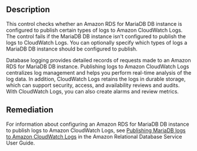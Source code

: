 ## Description

This control checks whether an Amazon RDS for MariaDB DB instance is configured to publish certain types of logs to Amazon CloudWatch Logs. The control fails if the MariaDB DB instance isn't configured to publish the logs to CloudWatch Logs. You can optionally specify which types of logs a MariaDB DB instance should be configured to publish.

Database logging provides detailed records of requests made to an Amazon RDS for MariaDB DB instance. Publishing logs to Amazon CloudWatch Logs centralizes log management and helps you perform real-time analysis of the log data. In addition, CloudWatch Logs retains the logs in durable storage, which can support security, access, and availability reviews and audits. With CloudWatch Logs, you can also create alarms and review metrics.

## Remediation

For information about configuring an Amazon RDS for MariaDB DB instance to publish logs to Amazon CloudWatch Logs, see [Publishing MariaDB logs to Amazon CloudWatch Logs](https://docs.aws.amazon.com/AmazonRDS/latest/UserGuide/USER_LogAccess.MariaDB.PublishtoCloudWatchLogs.html) in the Amazon Relational Database Service User Guide.
